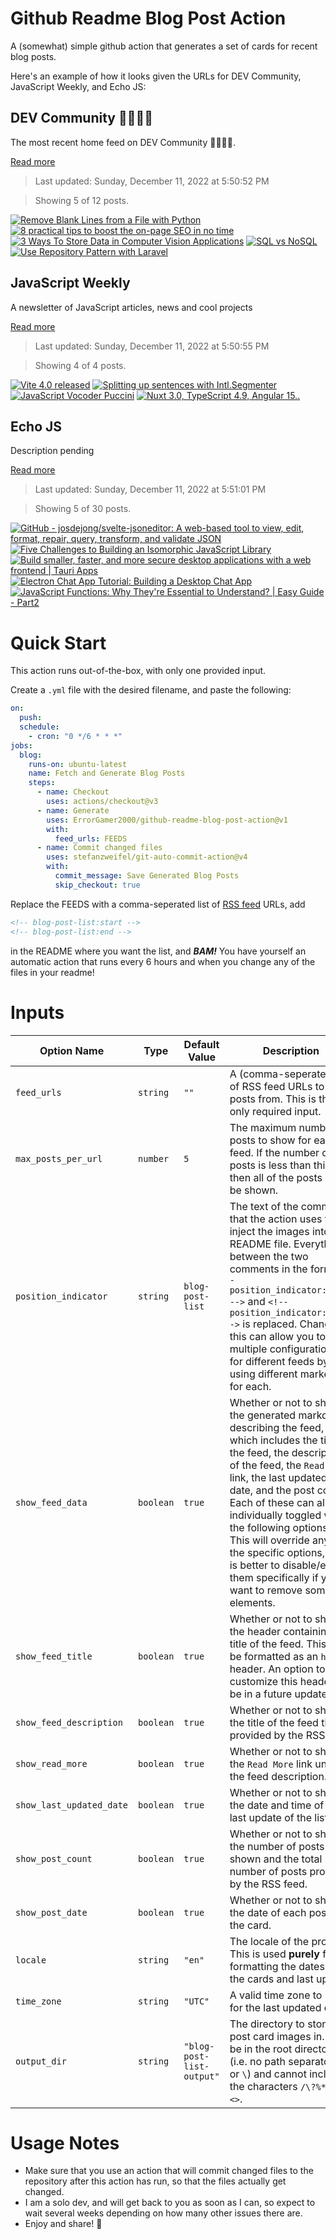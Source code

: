 # Github Readme Blog Post Action

A (somewhat) simple github action that generates a set of cards for recent blog posts.

Here's an example of how it looks given the URLs for DEV Community, JavaScript Weekly, and Echo JS:

<!-- post-list:start -->
## DEV Community 👩‍💻👨‍💻

The most recent home feed on DEV Community 👩‍💻👨‍💻.

[Read more](https://dev.to)
> Last updated: Sunday, December 11, 2022 at 5:50:52 PM

> Showing 5 of 12 posts.

[![Remove Blank Lines from a File with Python](https://raw.githubusercontent.com/ErrorGamer2000/github-readme-blog-post-action/main/generated_files/DEV_Community_👩‍💻👨‍💻/Remove_Blank_Lines_from_a_File_with_Python.svg)](https://dev.to/jd2r/remove-blank-lines-from-a-file-461a)
[![8 practical tips to boost the on-page SEO in no time](https://raw.githubusercontent.com/ErrorGamer2000/github-readme-blog-post-action/main/generated_files/DEV_Community_👩‍💻👨‍💻/8_practical_tips_to_boost_the_on-page_SEO_in_no_time.svg)](https://dev.to/mohsenkamrani/8-practical-tips-to-boost-the-on-page-seo-in-no-time-43)
[![3 Ways To Store Data in Computer Vision Applications](https://raw.githubusercontent.com/ErrorGamer2000/github-readme-blog-post-action/main/generated_files/DEV_Community_👩‍💻👨‍💻/3_Ways_To_Store_Data_in_Computer_Vision_Applications.svg)](https://dev.to/reduct-storage/3-ways-to-store-data-in-computer-vision-applications-jio)
[![SQL vs NoSQL](https://raw.githubusercontent.com/ErrorGamer2000/github-readme-blog-post-action/main/generated_files/DEV_Community_👩‍💻👨‍💻/SQL_vs_NoSQL.svg)](https://dev.to/mradamus/sql-vs-nosql-2igo)
[![Use Repository Pattern with Laravel](https://raw.githubusercontent.com/ErrorGamer2000/github-readme-blog-post-action/main/generated_files/DEV_Community_👩‍💻👨‍💻/Use_Repository_Pattern_with_Laravel.svg)](https://dev.to/kasenda/use-repository-pattern-with-laravel-e8h)


## JavaScript Weekly

A newsletter of JavaScript articles, news and cool projects

[Read more](https://javascriptweekly.com/)
> Last updated: Sunday, December 11, 2022 at 5:50:55 PM

> Showing 4 of 4 posts.

[![Vite 4.0 released](https://raw.githubusercontent.com/ErrorGamer2000/github-readme-blog-post-action/main/generated_files/JavaScript_Weekly/Vite_4.0_released.svg)](https://javascriptweekly.com/issues/618)
[![Splitting up sentences with Intl.Segmenter](https://raw.githubusercontent.com/ErrorGamer2000/github-readme-blog-post-action/main/generated_files/JavaScript_Weekly/Splitting_up_sentences_with_Intl.Segmenter.svg)](https://javascriptweekly.com/issues/617)
[![JavaScript Vocoder Puccini](https://raw.githubusercontent.com/ErrorGamer2000/github-readme-blog-post-action/main/generated_files/JavaScript_Weekly/JavaScript_Vocoder_Puccini.svg)](https://javascriptweekly.com/issues/616)
[![Nuxt 3.0, TypeScript 4.9, Angular 15..](https://raw.githubusercontent.com/ErrorGamer2000/github-readme-blog-post-action/main/generated_files/JavaScript_Weekly/Nuxt_3.0__TypeScript_4.9__Angular_15...svg)](https://javascriptweekly.com/issues/615)


## Echo JS

Description pending

[Read more](
http://www.echojs.com
)
> Last updated: Sunday, December 11, 2022 at 5:51:01 PM

> Showing 5 of 30 posts.

[![GitHub - josdejong/svelte-jsoneditor: A web-based tool to view, edit, format, repair, query, transform, and validate JSON](https://raw.githubusercontent.com/ErrorGamer2000/github-readme-blog-post-action/main/generated_files/_Echo_JS_/GitHub_-_josdejong_svelte-jsoneditor__A_web-based_tool_to_view__edit__format__repair__query__transform__and_validate_JSON.svg)](https://github.com/josdejong/svelte-jsoneditor)
[![Five Challenges to Building an Isomorphic JavaScript Library](https://raw.githubusercontent.com/ErrorGamer2000/github-readme-blog-post-action/main/generated_files/_Echo_JS_/Five_Challenges_to_Building_an_Isomorphic_JavaScript_Library.svg)](https://doordash.engineering/2022/12/06/five-challenges-to-building-an-isomorphic-javascript-library/)
[![Build smaller, faster, and more secure desktop applications with a web frontend | Tauri Apps](https://raw.githubusercontent.com/ErrorGamer2000/github-readme-blog-post-action/main/generated_files/_Echo_JS_/Build_smaller__faster__and_more_secure_desktop_applications_with_a_web_frontend___Tauri_Apps.svg)](https://tauri.app)
[![Electron Chat App Tutorial: Building a Desktop Chat App](https://raw.githubusercontent.com/ErrorGamer2000/github-readme-blog-post-action/main/generated_files/_Echo_JS_/Electron_Chat_App_Tutorial__Building_a_Desktop_Chat_App.svg)](https://metered.hashnode.dev/electron-chat-app-tutorial-building-a-desktop-chat-app)
[![JavaScript Functions: Why They're Essential to Understand? | Easy Guide - Part2](https://raw.githubusercontent.com/ErrorGamer2000/github-readme-blog-post-action/main/generated_files/_Echo_JS_/JavaScript_Functions__Why_They're_Essential_to_Understand____Easy_Guide_-_Part2.svg)](https://dev.to/aradwan20/javascript-functions-why-theyre-essential-to-understand-easy-guide-part2-3a6b)


<!-- post-list:end -->

# Quick Start

This action runs out-of-the-box, with only one provided input.

Create a `.yml` file with the desired filename, and paste the following:

```yml
on:
  push:
  schedule:
    - cron: "0 */6 * * *"
jobs:
  blog:
    runs-on: ubuntu-latest
    name: Fetch and Generate Blog Posts
    steps:
      - name: Checkout
        uses: actions/checkout@v3
      - name: Generate
        uses: ErrorGamer2000/github-readme-blog-post-action@v1
        with:
          feed_urls: FEEDS
      - name: Commit changed files
        uses: stefanzweifel/git-auto-commit-action@v4
        with:
          commit_message: Save Generated Blog Posts
          skip_checkout: true
```

Replace the FEEDS with a comma-seperated list of [RSS feed](https://rss.com/blog/how-do-rss-feeds-work/) URLs, add

```md
<!-- blog-post-list:start -->
<!-- blog-post-list:end -->
```

in the README where you want the list, and **_BAM!_** You have yourself an automatic action that runs every 6 hours and when you change any of the files in your readme!

# Inputs

<table>
  <thead>
    <tr>
      <th>Option Name</th>
      <th>Type</th>
      <th>Default Value</th>
      <th>Description</th>
    </tr>
  </thead>
  <tbody>
    <tr>
      <td><code>feed_urls</code></td>
      <td><code>string</code></td>
      <td><code>""</code></td>
      <td>A (comma-seperated) list of RSS feed URLs to load posts from. This is the only required input.</td>
    </tr>
    <tr>
      <td><code>max_posts_per_url</code></td>
      <td><code>number</code></td>
      <td><code>5</code></td>
      <td>The maximum number of posts to show for each feed. If the number of posts is less than this, then all of the posts will be shown.</td>
    </tr>
    <tr>
      <td><code>position_indicator</code></td>
      <td><code>string</code></td>
      <td><code>blog-post-list</code></td>
      <td>The text of the comments that the action uses to inject the images into the README file. Everything between the two comments in the form <code>&lt;!-- position_indicator:start --&gt;</code> and <code>&lt;!-- position_indicator:end --&gt;</code> is replaced. Changing this can allow you to use multiple configurations for different feeds by using different markers for each.</td>
    </tr>
    <tr>
      <td><code>show_feed_data</code></td>
      <td><code>boolean</code></td>
      <td><code>true</code></td>
      <td>Whether or not to show the generated markdown describing the feed, which includes the title of the feed, the description of the feed, the <code>Read More</code> link, the last updated date, and the post count. Each of these can also be individually toggled with the following options. This will override any of the specific options, so it is better to disable/enable them specifically if you want to remove some elements.</td>
    </tr>
    <tr>
      <td><code>show_feed_title</code></td>
      <td><code>boolean</code></td>
      <td><code>true</code></td>
      <td>Whether or not to show the header containing the title of the feed. This will be formatted as an <code>h2</code> header. An option to customize this header will be in a future update.</td>
    </tr>
    <tr>
      <td><code>show_feed_description</code></td>
      <td><code>boolean</code></td>
      <td><code>true</code></td>
      <td>Whether or not to show the title of the feed that is provided by the RSS feed.</td>
    </tr>
    <tr>
      <td><code>show_read_more</code></td>
      <td><code>boolean</code></td>
      <td><code>true</code></td>
      <td>Whether or not to show the <code>Read More</code> link under the feed description.</td>
    </tr>
    <tr>
      <td><code>show_last_updated_date</code></td>
      <td><code>boolean</code></td>
      <td><code>true</code></td>
      <td>Whether or not to show the date and time of the last update of the list.</td>
    </tr>
    <tr>
      <td><code>show_post_count</code></td>
      <td><code>boolean</code></td>
      <td><code>true</code></td>
      <td>Whether or not to show the number of posts shown and the total number of posts provided by the RSS feed.</td>
    </tr>
    <tr>
      <td><code>show_post_date</code></td>
      <td><code>boolean</code></td>
      <td><code>true</code></td>
      <td>Whether or not to show the date of each post on the card.</td>
    </tr>
    <tr>
      <td><code>locale</code></td>
      <td><code>string</code></td>
      <td><code>"en"</code></td>
      <td>The locale of the project. This is used <strong>purely</strong> for formatting the dates of the cards and last update.</td>
    </tr>
    <tr>
      <td><code>time_zone</code></td>
      <td><code>string</code></td>
      <td><code>"UTC"</code></td>
      <td>A valid time zone to use for the last updated date.</td>
    </tr>
    <tr>
      <td><code>output_dir</code></td>
      <td><code>string</code></td>
      <td><code>"blog-post-list-output"</code></td>
      <td>The directory to store the post card images in. Must be in the root directory (i.e. no path separators <code>/</code> or <code>\</code>) and cannot include the characters <code>/\?%*:|"&lt;&gt;</code>.</td>
    </tr>
<!--
    <tr>
      <td><code></code></td>
      <td><cde></cde></td>
      <td><code></code></td>
      <td></td>
    </tr>
-->
  </tbody>
</table>

# Usage Notes

- Make sure that you use an action that will commit changed files to the repository after this action has run, so that the files actually get changed.
- I am a solo dev, and will get back to you as soon as I can, so expect to wait several weeks depending on how many other issues there are.
- Enjoy and share! 🤗
